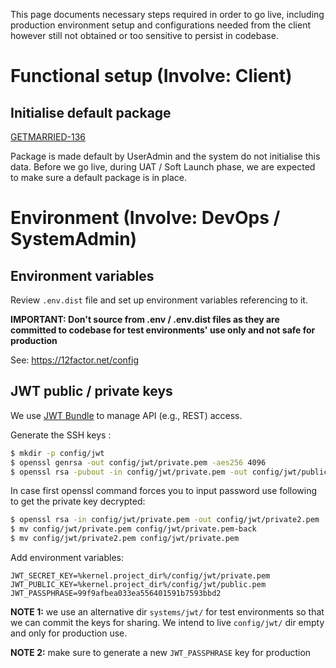This page documents necessary steps required in order to go live, including production environment setup and configurations needed from the client however still not obtained or too sensitive to persist in codebase.

# Functional setup (Involve: Client)

## Initialise default package

[GETMARRIED-136](https://ampersand.atlassian.net/browse/GETMARRIED-136)

Package is made default by UserAdmin and the system do not initialise this data. Before we go live, during UAT / Soft Launch phase, we are expected to make sure a default package is in place.

# Environment (Involve: DevOps / SystemAdmin)

## Environment variables

Review `.env.dist` file and set up environment variables referencing to it.

**IMPORTANT: Don't source from .env / .env.dist files as they are committed to codebase for test environments' use only and not safe for production** 

See: https://12factor.net/config

## JWT public / private keys

We use [JWT Bundle](https://github.com/lexik/LexikJWTAuthenticationBundle/blob/master/Resources/doc/index.md#installation) to manage API (e.g., REST) access.

Generate the SSH keys :

```bash
$ mkdir -p config/jwt
$ openssl genrsa -out config/jwt/private.pem -aes256 4096
$ openssl rsa -pubout -in config/jwt/private.pem -out config/jwt/public.pem
```

In case first openssl command forces you to input password use following to get the private key decrypted:

```bash
$ openssl rsa -in config/jwt/private.pem -out config/jwt/private2.pem
$ mv config/jwt/private.pem config/jwt/private.pem-back
$ mv config/jwt/private2.pem config/jwt/private.pem
```

Add environment variables:

```
JWT_SECRET_KEY=%kernel.project_dir%/config/jwt/private.pem
JWT_PUBLIC_KEY=%kernel.project_dir%/config/jwt/public.pem
JWT_PASSPHRASE=99f9afbea033ea556401591b7593bbd2
```

**NOTE 1:** we use an alternative dir `systems/jwt/` for test environments so that we can commit the keys for sharing. We intend to live `config/jwt/` dir empty and only for production use.

**NOTE 2:** make sure to generate a new `JWT_PASSPHRASE` key for production